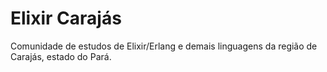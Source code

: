 # Elixir Carajás

Comunidade de estudos de Elixir/Erlang e demais linguagens da região de Carajás, estado do Pará.
